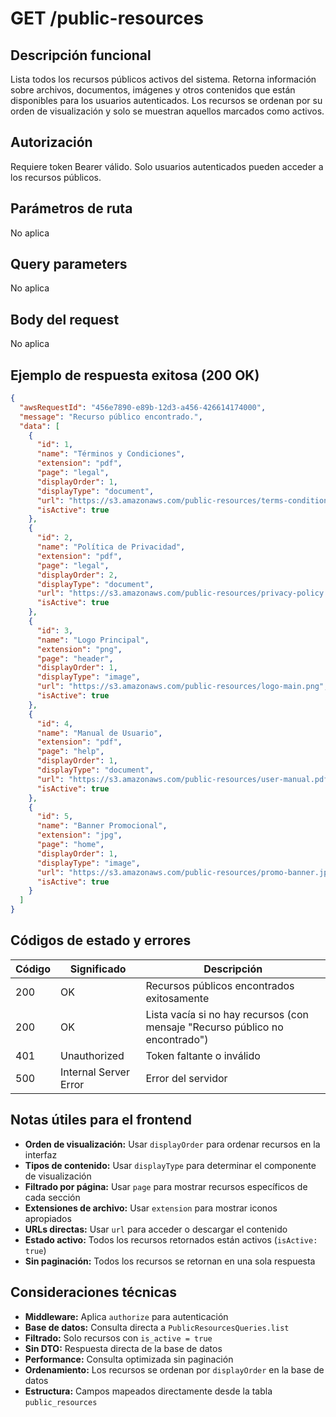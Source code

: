# GET /public-resources

## Descripción funcional

Lista todos los recursos públicos activos del sistema. Retorna información sobre archivos, documentos, imágenes y otros contenidos que están disponibles para los usuarios autenticados. Los recursos se ordenan por su orden de visualización y solo se muestran aquellos marcados como activos.

## Autorización

Requiere token Bearer válido. Solo usuarios autenticados pueden acceder a los recursos públicos.

## Parámetros de ruta

No aplica

## Query parameters

No aplica

## Body del request

No aplica

## Ejemplo de respuesta exitosa (200 OK)

```json
{
  "awsRequestId": "456e7890-e89b-12d3-a456-426614174000",
  "message": "Recurso público encontrado.",
  "data": [
    {
      "id": 1,
      "name": "Términos y Condiciones",
      "extension": "pdf",
      "page": "legal",
      "displayOrder": 1,
      "displayType": "document",
      "url": "https://s3.amazonaws.com/public-resources/terms-conditions.pdf",
      "isActive": true
    },
    {
      "id": 2,
      "name": "Política de Privacidad",
      "extension": "pdf",
      "page": "legal",
      "displayOrder": 2,
      "displayType": "document",
      "url": "https://s3.amazonaws.com/public-resources/privacy-policy.pdf",
      "isActive": true
    },
    {
      "id": 3,
      "name": "Logo Principal",
      "extension": "png",
      "page": "header",
      "displayOrder": 1,
      "displayType": "image",
      "url": "https://s3.amazonaws.com/public-resources/logo-main.png",
      "isActive": true
    },
    {
      "id": 4,
      "name": "Manual de Usuario",
      "extension": "pdf",
      "page": "help",
      "displayOrder": 1,
      "displayType": "document",
      "url": "https://s3.amazonaws.com/public-resources/user-manual.pdf",
      "isActive": true
    },
    {
      "id": 5,
      "name": "Banner Promocional",
      "extension": "jpg",
      "page": "home",
      "displayOrder": 1,
      "displayType": "image",
      "url": "https://s3.amazonaws.com/public-resources/promo-banner.jpg",
      "isActive": true
    }
  ]
}
```

## Códigos de estado y errores

| Código | Significado           | Descripción                                                              |
| ------ | --------------------- | ------------------------------------------------------------------------ |
| 200    | OK                    | Recursos públicos encontrados exitosamente                               |
| 200    | OK                    | Lista vacía si no hay recursos (con mensaje "Recurso público no encontrado") |
| 401    | Unauthorized          | Token faltante o inválido                                                |
| 500    | Internal Server Error | Error del servidor                                                       |

## Notas útiles para el frontend

- **Orden de visualización:** Usar `displayOrder` para ordenar recursos en la interfaz
- **Tipos de contenido:** Usar `displayType` para determinar el componente de visualización
- **Filtrado por página:** Usar `page` para mostrar recursos específicos de cada sección
- **Extensiones de archivo:** Usar `extension` para mostrar iconos apropiados
- **URLs directas:** Usar `url` para acceder o descargar el contenido
- **Estado activo:** Todos los recursos retornados están activos (`isActive: true`)
- **Sin paginación:** Todos los recursos se retornan en una sola respuesta

## Consideraciones técnicas

- **Middleware:** Aplica `authorize` para autenticación
- **Base de datos:** Consulta directa a `PublicResourcesQueries.list`
- **Filtrado:** Solo recursos con `is_active = true`
- **Sin DTO:** Respuesta directa de la base de datos
- **Performance:** Consulta optimizada sin paginación
- **Ordenamiento:** Los recursos se ordenan por `displayOrder` en la base de datos
- **Estructura:** Campos mapeados directamente desde la tabla `public_resources`
